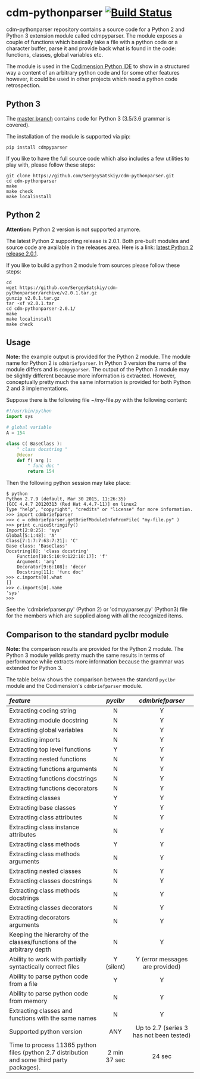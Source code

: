 # cdm-pythonparser [![Build Status](https://travis-ci.org/SergeySatskiy/cdm-pythonparser.svg?branch=master)](https://travis-ci.org/SergeySatskiy/cdm-pythonparser)
cdm-pythonparser repository contains a source code for a Python 2 and Python 3 extension module called cdmpyparser.
The module exposes a couple of functions which basically take a file with a python code or a character buffer,
parse it and provide back what is found in the code: functions, classes, global variables etc.

The module is used in the [Codimension Python IDE](http://codimension.org) to show in a structured way a
content of an arbitrary python code and for some other features however, it could be used in other projects
which need a python code retrospection.

## Python 3
The [master branch](https://github.com/SergeySatskiy/cdm-pythonparser) contains code for Python 3 (3.5/3.6 grammar is covered).

The installation of the module is supported via pip:

```shell
pip install cdmpyparser
```

If you like to have the full source code which also includes a few utilities to play with, please follow these steps:

```shell
git clone https://github.com/SergeySatskiy/cdm-pythonparser.git
cd cdm-pythonparser
make
make check
make localinstall
```

## Python 2
**Attention:** Python 2 version is not supported anymore.

The latest Python 2 supporting release is 2.0.1. Both pre-built modules and source code are available in the releases area.
Here is a link: [latest Python 2 release 2.0.1](https://github.com/SergeySatskiy/cdm-pythonparser/releases/tag/v2.0.1).

If you like to build a python 2 module from sources please follow these steps:

```shell
cd
wget https://github.com/SergeySatskiy/cdm-pythonparser/archive/v2.0.1.tar.gz
gunzip v2.0.1.tar.gz
tar -xf v2.0.1.tar
cd cdm-pythonparser-2.0.1/
make
make localinstall
make check
```

## Usage
**Note:** the example output is provided for the Python 2 module. The module name for Python 2 is `cdmbriefparser`.
In Python 3 version the name of the module differs and is `cdmpyparser`.
The output of the Python 3 module may be slightly different because more information is extracted.
However, conceptually pretty much the same information is provided for both Python 2 and 3 implementations.

Suppose there is the following file ~/my-file.py with the following content:

```python
#!/usr/bin/python
import sys

# global variable
A = 154

class C( BaseClass ):
    " class docstring "
    @decor
    def f( arg ):
        " func doc "
        return 154
```

Then the following python session may take place:

```shell
$ python
Python 2.7.9 (default, Mar 30 2015, 11:26:35)
[GCC 4.4.7 20120313 (Red Hat 4.4.7-11)] on linux2
Type "help", "copyright", "credits" or "license" for more information.
>>> import cdmbriefparser
>>> c = cdmbriefparser.getBriefModuleInfoFromFile( "my-file.py" )
>>> print c.niceStringify()
Import[2:8:25]: 'sys'
Global[5:1:48]: 'A'
Class[7:1:7:7:63:7:21]: 'C'
Base class: 'BaseClass'
Docstring[8]: 'class docstring'
    Function[10:5:10:9:122:10:17]: 'f'
    Argument: 'arg'
    Decorator[9:6:108]: 'decor
    Docstring[11]: 'func doc'
>>> c.imports[0].what
[]
>>> c.imports[0].name
'sys'
>>>
```

See the 'cdmbriefparser.py' (Python 2) or 'cdmpyparser.py' (Python3) file for the members which are supplied along with
all the recognized items.


## Comparison to the standard pyclbr module
**Note:** the comparison results are provided for the Python 2 module. The Python 3 module yeilds pretty much the same results in terms of performance while extracts more information because the grammar was extended for Python 3.

The table below shows the comparison between the standard `pyclbr` module and
the Codimension's `cdmbriefparser` module.

| *feature* | *pyclbr* | *cdmbriefparser* |
|:----------|:--------:|:----------------:|
| Extracting coding string | N | Y |
| Extracting module docstring | N | Y |
| Extracting global variables | N | Y |
| Extracting imports | N | Y |
| Extracting top level functions | Y | Y |
| Extracting nested functions | N | Y |
| Extracting functions arguments | N | Y |
| Extracting functions docstrings | N | Y |
| Extracting functions decorators | N | Y |
| Extracting classes | Y | Y |
| Extracting base classes | Y | Y |
| Extracting class attributes | N | Y |
| Extracting class instance attributes | N | Y |
| Extracting class methods | Y | Y |
| Extracting class methods arguments | N | Y |
| Extracting nested classes | N | Y |
| Extracting classes docstrings | N | Y |
| Extracting class methods docstrings | N | Y |
| Extracting classes decorators | N | Y |
| Extracting decorators arguments | N | Y |
| Keeping the hierarchy of the classes/functions of the arbitrary depth | N | Y |
| Ability to work with partially syntactically correct files | Y (silent) | Y (error messages are provided) |
| Ability to parse python code from a file | Y | Y |
| Ability to parse python code from memory | N | Y |
| Extracting classes and functions with the same names | N | Y |
| Supported python version | ANY | Up to 2.7 (series 3 has not been tested) |
| Time to process 11365 python files (python 2.7 distribution and some third party packages). | 2 min 37 sec | 24 sec |
